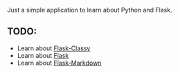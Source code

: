 
Just a simple application to learn about Python and Flask.

TODO:
---

- Learn about [Flask-Classy](https://pythonhosted.org/Flask-Classy/)
- Learn about [Flask](https://realpython.com/blog/python/kickstarting-flask-on-ubuntu-setup-and-deployment/)
- Learn about [Flask-Markdown](https://pythonhosted.org/Flask-Markdown/)

